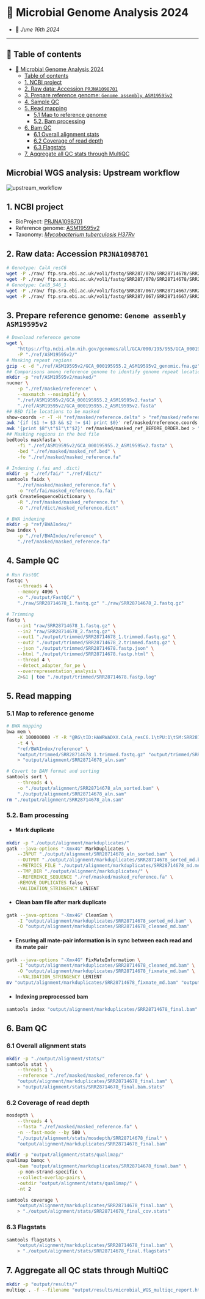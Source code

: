 # :microscope: Microbial Genome Analysis 2024

- :calendar: *June 16th 2024*

---

## :bookmark_tabs: Table of contents

- [:microscope: Microbial Genome Analysis 2024](#microscope-microbial-genome-analysis-2024)
  - [Table of contents](#bookmark_tabs-table-of-contents)
  - [1. NCBI project](#1-ncbi-project)
  - [2. Raw data: Accession `PRJNA1098701`](#2-raw-data-accession-prjna1098701)
  - [3. Prepare reference genome: `Genome assembly ASM19595v2`](#3-prepare-reference-genome-genome-assembly-asm19595v2)
  - [4. Sample QC](#4-sample-qc)
  - [5. Read mapping](#5-read-mapping)
    - [5.1 Map to reference genome](#51-map-to-reference-genome)
    - [5.2. Bam processing](#52-bam-processing)
  - [6. Bam QC](#6-bam-qc)
    - [6.1 Overall alignment stats](#61-overall-alignment-stats)
    - [6.2 Coverage of read depth](#62-coverage-of-read-depth)
    - [6.3 Flagstats](#63-flagstats)
  - [7. Aggregate all QC stats through MultiQC](#7-aggregate-all-qc-stats-through-multiqc)

## Microbial WGS analysis: Upstream workflow

![upstream_workflow](https://github.com/UeenHuynh/MGMA_2024/blob/main/lecture9/9.1_Mapping/img/upstream_workflow.png)

## 1. NCBI project

- BioProject: [PRJNA1098701](https://www.ncbi.nlm.nih.gov/bioproject/PRJNA1098701/)
- Reference genome: [ASM19595v2](https://ftp.ncbi.nlm.nih.gov/genomes/all/GCA/000/195/955/GCA_000195955.2_ASM19595v2/)
- Taxonomy: [*Mycobacterium tuberculosis H37Rv*](https://www.ncbi.nlm.nih.gov/datasets/taxonomy/83332/)

## 2. Raw data: Accession `PRJNA1098701`

```bash
# Genotype: CalA_resC6
wget -P ./raw/ ftp.sra.ebi.ac.uk/vol1/fastq/SRR287/078/SRR28714678/SRR28714678_1.fastq.gz
wget -P ./raw/ ftp.sra.ebi.ac.uk/vol1/fastq/SRR287/078/SRR28714678/SRR28714678_2.fastq.gz
# Genotype: CalB_546_1
wget -P ./raw/ ftp.sra.ebi.ac.uk/vol1/fastq/SRR287/067/SRR28714667/SRR28714677_1.fastq.gz
wget -P ./raw/ ftp.sra.ebi.ac.uk/vol1/fastq/SRR287/067/SRR28714667/SRR28714677_2.fastq.gz
```

## 3. Prepare reference genome: `Genome assembly ASM19595v2`

```bash
# Download reference genome
wget \
    "https://ftp.ncbi.nlm.nih.gov/genomes/all/GCA/000/195/955/GCA_000195955.2_ASM19595v2/GCA_000195955.2_ASM19595v2_genomic.fna.gz" \
    -P "./ref/ASM19595v2/"
# Masking repeat regions
gzip -c -d "./ref/ASM19595v2/GCA_000195955.2_ASM19595v2_genomic.fna.gz" > "./ref/ASM19595v2/GCA_000195955.2_ASM19595v2.fasta"
## Comparisons among reference genome to identify genome repeat location
mkdir -p "ref/ASM19595v2/masked/"
nucmer \
    -p "./ref/masked/reference" \
    --maxmatch --nosimplify \
    "./ref/ASM19595v2/GCA_000195955.2_ASM19595v2.fasta" \
    "./ref/ASM19595v2/GCA_000195955.2_ASM19595v2.fasta"
## BED file locations to be masked
show-coords -r -T -H "ref/masked/reference.delta" > "ref/masked/reference.coords"
awk '{if ($1 != $3 && $2 != $4) print $0}' ref/masked/reference.coords > ref/masked/masked_ref_BEFORE_ORDER.bed
awk '{print $8"\t"$1"\t"$2}' ref/masked/masked_ref_BEFORE_ORDER.bed > "ref/masked/masked_ref.bed"
## Masking regions in the bed file
bedtools maskfasta \
    -fi "./ref/ASM19595v2/GCA_000195955.2_ASM19595v2.fasta" \
    -bed "./ref/masked/masked_ref.bed" \
    -fo "./ref/masked/masked_reference.fa"

# Indexing (.fai and .dict)
mkdir -p "./ref/fai/" "./ref/dict/"
samtools faidx \
    "./ref/masked/masked_reference.fa" \
    -o "ref/fai/masked_reference.fa.fai"
gatk CreateSequenceDictionary \
    -R "./ref/masked/masked_reference.fa" \
    -O "./ref/dict/masked_reference.dict"

# BWA indexing
mkdir -p "ref/BWAIndex/"
bwa index \
    -p "./ref/BWAIndex/reference" \
    "./ref/masked/masked_reference.fa"    
```

## 4. Sample QC

```bash
# Run FastQC
fastqc \
    --threads 4 \
    --memory 4096 \
    -o "./output/FastQC/" \
    "./raw/SRR28714678_1.fastq.gz" "./raw/SRR28714678_2.fastq.gz"

# Trimming
fastp \
    --in1 "raw/SRR28714678_1.fastq.gz" \
    --in2 "raw/SRR28714678_2.fastq.gz" \
    --out1 "./output/trimmed/SRR28714678_1.trimmed.fastq.gz" \
    --out2 "./output/trimmed/SRR28714678_2.trimmed.fastq.gz" \
    --json "./output/trimmed/SRR28714678.fastp.json" \
    --html "./output/trimmed/SRR28714678.fastp.html" \
    --thread 4 \
    --detect_adapter_for_pe \
    --overrepresentation_analysis \
    2>&1 | tee "./output/trimmed/SRR28714678.fastp.log"
```

## 5. Read mapping

### 5.1 Map to reference genome

```bash
# BWA mapping
bwa mem \
    -K 100000000 -Y -R "@RG\tID:HAWRWADXX.CalA_resC6.1\tPU:1\tSM:SRR28714678_CalA_resC6\tLB:CalA_resC6\tDS:lecture9/ref/masked/masked_reference.fa\tPL:ILLUMINA" \
    -t 4 \
    "ref/BWAIndex/reference" \
    "output/trimmed/SRR28714678_1.trimmed.fastq.gz" "output/trimmed/SRR28714678_2.trimmed.fastq.gz" \
    > "output/alignment/SRR28714678_aln.sam"

# Covert to BAM format and sorting
samtools sort \
    --threads 4 \
    -o "./output/alignment/SRR28714678_aln_sorted.bam" \
    "./output/alignment/SRR28714678_aln.sam"
rm "./output/alignment/SRR28714678_aln.sam"
```

### 5.2. Bam processing

- #### Mark duplicate

```bash
mkdir -p "./output/alignment/markduplicates/"
gatk --java-options "-Xmx4G" MarkDuplicates \
    --INPUT "./output/alignment/SRR28714678_aln_sorted.bam" \
    --OUTPUT "./output/alignment/markduplicates/SRR28714678_sorted_md.bam" \
    --METRICS_FILE "./output/alignment/markduplicates/SRR28714678_md.metrics" \
    --TMP_DIR "./output/alignment/markduplicates/" \
    --REFERENCE_SEQUENCE "./ref/masked/masked_reference.fa" \
    -REMOVE_DUPLICATES false \
    -VALIDATION_STRINGENCY LENIENT
```

- #### Clean bam file after mark duplicate

```bash
gatk --java-options "-Xmx4G" CleanSam \
    -I "output/alignment/markduplicates/SRR28714678_sorted_md.bam" \
    -O "output/alignment/markduplicates/SRR28714678_cleaned_md.bam"
```

- #### Ensuring all mate-pair information is in sync between each read and its mate pair

```bash
gatk --java-options "-Xmx4G" FixMateInformation \
    -I "output/alignment/markduplicates/SRR28714678_cleaned_md.bam" \
    -O "output/alignment/markduplicates/SRR28714678_fixmate_md.bam" \
    --VALIDATION_STRINGENCY LENIENT
mv "output/alignment/markduplicates/SRR28714678_fixmate_md.bam" "output/alignment/markduplicates/SRR28714678_final.bam"
```

- #### Indexing preprocessed bam

```bash
samtools index "output/alignment/markduplicates/SRR28714678_final.bam"
```

## 6. Bam QC

### 6.1 Overall alignment stats

```bash
mkdir -p "./output/alignment/stats/"
samtools stat \
    --threads 1 \
    --reference "./ref/masked/masked_reference.fa" \
    "output/alignment/markduplicates/SRR28714678_final.bam" \
    > "output/alignment/stats/SRR28714678_final.bam.stats"
```

### 6.2 Coverage of read depth

```bash
mosdepth \
    --threads 4 \
    --fasta "./ref/masked/masked_reference.fa" \
    -n --fast-mode --by 500 \
    "./output/alignment/stats/mosdepth/SRR28714678_final" \
    "output/alignment/markduplicates/SRR28714678_final.bam"

mkdir -p "output/alignment/stats/qualimap/"
qualimap bamqc \
    -bam "output/alignment/markduplicates/SRR28714678_final.bam" \
    -p non-strand-specific \
    --collect-overlap-pairs \
    -outdir "output/alignment/stats/qualimap/" \
    -nt 2

samtools coverage \
    "output/alignment/markduplicates/SRR28714678_final.bam" \
    > "./output/alignment/stats/SRR28714678_final_cov.stats"
```

### 6.3 Flagstats

```bash
samtools flagstats \
    "output/alignment/markduplicates/SRR28714678_final.bam" \
    > "./output/alignment/stats/SRR28714678_final.flagstats"
```

## 7. Aggregate all QC stats through MultiQC

```bash
mkdir -p "output/results/"
multiqc . -f --filename "output/results/microbial_WGS_multiqc_report.html"
```
